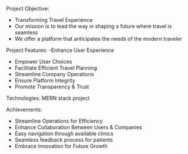 Project Objective:
- Transforming Travel Experience
- Our mission is to lead the way in shaping a future where travel is seamless
- We offer a platform that anticipates the needs of the modern traveler

Project Features:
-Enhance User Experience
- Empower User Choices
- Facilitate Efficient Travel Planning
- Streamline Company Operations
- Ensure Platform Integrity
- Promote Transparency & Trust

Technologies: MERN stack project

Achievements:
- Streamline Operations for Efficiency
- Enhance Collaboration Between Users & Companies
- Easy navigation through available clinics
- Seamless feedback process for patients
- Embrace Innovation for Future Growth
